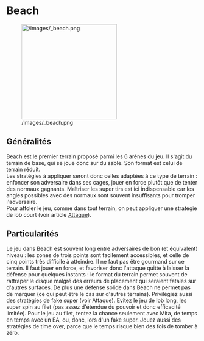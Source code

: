 # Beach

<figure>
<img src="/images/_beach.png" title="/images/_beach.png" width="250"
alt="/images/_beach.png" />
<figcaption aria-hidden="true">/images/_beach.png</figcaption>
</figure>

## Généralités

Beach est le premier terrain proposé parmi les 6 arènes du jeu. Il
s'agit du terrain de base, qui se joue donc sur du sable. Son format est
celui de terrain réduit.  
Les stratégies à appliquer seront donc celles adaptées à ce type de
terrain : enfoncer son adversaire dans ses cages, jouer en force plutôt
que de tenter des normaux gagnants. Maîtriser les super tirs est ici
indispensable car les angles possibles avec des normaux sont souvent
insuffisants pour tromper l'adversaire.  
Pour affoler le jeu, comme dans tout terrain, on peut appliquer une
stratégie de lob court (voir article [Attaque](Attaque "wikilink")).

## Particularités

Le jeu dans Beach est souvent long entre adversaires de bon (et
équivalent) niveau : les zones de trois points sont facilement
accessibles, et celle de cinq points très difficile à atteindre. Il ne
faut pas être gourmand sur ce terrain. Il faut jouer en force, et
favoriser donc l'attaque quitte à laisser la défense pour quelques
instants : le format du terrain permet souvent de rattraper le disque
malgré des erreurs de placement qui seraient fatales sur d'autres
surfaces. De plus une défense solide dans Beach ne permet pas de marquer
(ce qui peut être le cas sur d'autres terrains). Privilégiez aussi des
stratégies de fake super (voir Attaque). Evitez le jeu de lob long, les
super spin au filet (pas assez d'étendue du pouvoir et donc efficacité
limitée). Pour le jeu au filet, tentez la chance seulement avec Mita, de
temps en temps avec un EA, ou, donc, lors d'un fake super. Jouez aussi
des stratégies de time over, parce que le temps risque bien des fois de
tomber à zéro.
